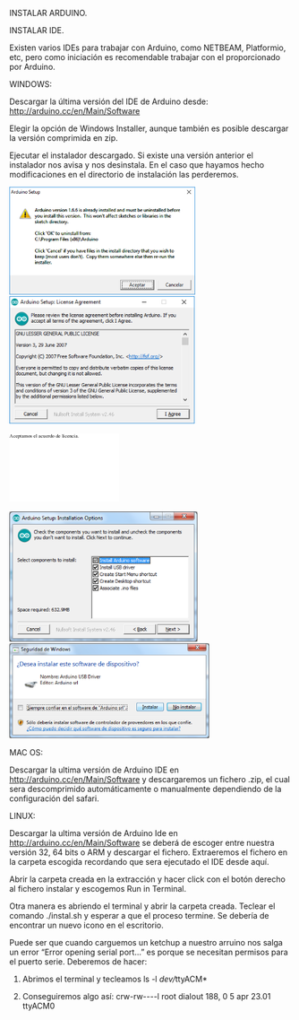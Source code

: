 INSTALAR ARDUINO.

INSTALAR IDE.

Existen varios IDEs para trabajar con Arduino, como NETBEAM, Platformio,
etc, pero como iniciación es recomendable trabajar con el proporcionado
por Arduino.

WINDOWS:

<span style="font-weight: normal">Descargar la última versión del IDE de
Arduino desde: <http://arduino.cc/en/Main/Software></span>

Elegir la opción de Windows Installer, aunque también es posible
descargar la versión comprimida en zip.

Ejecutar el instalador descargado. Si existe una versión anterior el
instalador nos avisa y nos desinstala. En el caso que hayamos hecho
modificaciones en el directorio de instalación las perderemos.

<img src="Guia_htm_1c42262133b0d34a.png" width="332" height="192" />  
  

  
  

  
  

  
  

  
  

  
  

<img src="Guia_htm_82f157b7cd393cf4.png" width="331" height="227" />  
  

![](Guia_htm_dbcf5d19c205272e.gif)  
  

  
  

  
  

  
  

  
  

  
  

  
  

  
  

<img src="Guia_htm_4a7a46a0f9f849d1.png" width="336" height="232" />  
  

  
  

  
  

  
  

  
  

  
  

  
  

  
  

<img src="Guia_htm_891a7f500a7a660d.png" width="357" height="169" />  
  

  
  

  
  

  
  

  
  

  
  

  
  

  
  

MAC OS:

Descargar la ultima versión de Arduino IDE en
<http://arduino.cc/en/Main/Software> y descargaremos un fichero .zip, el
cual sera descomprimido automáticamente o manualmente dependiendo de la
configuración del safari.

LINUX:

Descargar la ultima versión de Arduino Ide en
<http://arduino.cc/en/Main/Software> se deberá de escoger entre nuestra
versión 32, 64 bits o ARM y descargar el fichero. Extraeremos el fichero
en la carpeta escogida recordando que sera ejecutado el IDE desde aquí.

Abrir la carpeta creada en la extracción y hacer click con el botón
derecho al fichero instalar y escogemos Run in Terminal.

Otra manera es abriendo el terminal y abrir la carpeta creada. Teclear
el comando ./instal.sh y esperar a que el proceso termine. Se debería de
encontrar un nuevo icono en el escritorio.

Puede ser que cuando carguemos un ketchup a nuestro arruino nos salga un
error “Error opening serial port...” es porque se necesitan permisos
para el puerto serie. Deberemos de hacer:

1.  Abrimos el terminal y tecleamos ls -l *dev/*<span
    style="font-style: normal">ttyACM\*</span>

2.  Conseguiremos algo así: crw-rw----l root dialout 188, 0 5 apr 23.01
    ttyACM0

  
  

  
  

  
  

  
  

  
  

  
  
